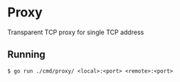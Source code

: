 # Proxy

Transparent TCP proxy for single TCP address

## Running

```
$ go run ./cmd/proxy/ <local>:<port> <remote>:<port>
```
